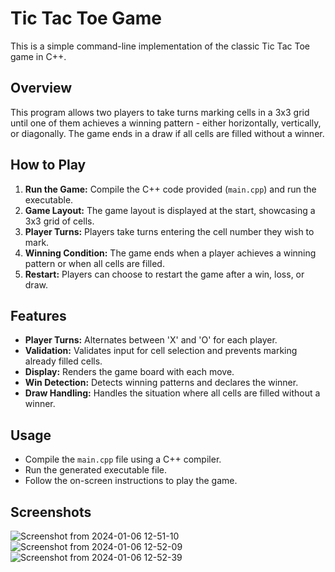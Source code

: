 # Tic Tac Toe Game

This is a simple command-line implementation of the classic Tic Tac Toe game in C++.

## Overview

This program allows two players to take turns marking cells in a 3x3 grid until one of them achieves a winning pattern - either horizontally, vertically, or diagonally. The game ends in a draw if all cells are filled without a winner.

## How to Play

1. **Run the Game:** Compile the C++ code provided (`main.cpp`) and run the executable.
2. **Game Layout:** The game layout is displayed at the start, showcasing a 3x3 grid of cells.
3. **Player Turns:** Players take turns entering the cell number they wish to mark.
4. **Winning Condition:** The game ends when a player achieves a winning pattern or when all cells are filled.
5. **Restart:** Players can choose to restart the game after a win, loss, or draw.

## Features

- **Player Turns:** Alternates between 'X' and 'O' for each player.
- **Validation:** Validates input for cell selection and prevents marking already filled cells.
- **Display:** Renders the game board with each move.
- **Win Detection:** Detects winning patterns and declares the winner.
- **Draw Handling:** Handles the situation where all cells are filled without a winner.

## Usage

- Compile the `main.cpp` file using a C++ compiler.
- Run the generated executable file.
- Follow the on-screen instructions to play the game.

## Screenshots
![Screenshot from 2024-01-06 12-51-10](https://github.com/Merlinkk/Tic-Tac-Toe/assets/80953200/cbe47ab1-0c2c-4993-a640-672ab8243b5f)
![Screenshot from 2024-01-06 12-52-09](https://github.com/Merlinkk/Tic-Tac-Toe/assets/80953200/cbcde8ef-bef2-46b6-8692-899c12426dab)
![Screenshot from 2024-01-06 12-52-39](https://github.com/Merlinkk/Tic-Tac-Toe/assets/80953200/ac7c1e29-d5b7-49bc-9745-0f584d4d87d6)



